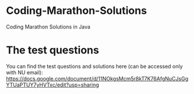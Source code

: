 # Coding-Marathon-Solutions
Coding Marathon Solutions in Java

# The test questions
You can find the test questions and solutions here (can be accessed only with NU email): https://docs.google.com/document/d/11NOkgsMcm5r8kT7K76AfgNuCJsGgYTUaPTUY7yHVTxc/edit?usp=sharing
